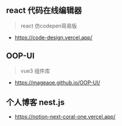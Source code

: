 <!-- ## install

``` shell
npm i succinct-ui
``` -->

## react 代码在线编辑器

> react 仿codepen简易版

- https://code-design.vercel.app/


## OOP-UI

> vue3 组件库

- https://mageaoe.github.io/OOP-UI/


## 个人博客 nest.js 

- https://notion-next-coral-one.vercel.app/